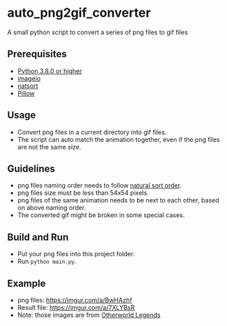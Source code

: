 # auto_png2gif_converter
A small python script to convert a series of png files to gif files

## Prerequisites
- [Python 3.8.0 or higher](https://www.python.org/downloads/)
- [imageio](https://pypi.org/project/imageio/)
- [natsort](https://pypi.org/project/natsort/)
- [Pillow](https://pypi.org/project/Pillow/)

## Usage
- Convert png files in a current directory into gif files.
- The script can auto match the animation together, even if the png files are not the same size.

## Guidelines
- png files naming order needs to follow [natural sort order](https://en.wikipedia.org/wiki/Natural_sort_order).
- png files size must be less than 54x54 pixels.
- png files of the same animation needs to be next to each other, based on above naming order.
- The converted gif might be broken in some special cases.

## Build and Run
- Put your png files into this project folder.
- Run ```python main.py```.

## Example
- png files: https://imgur.com/a/BwHAzhf
- Result file: https://imgur.com/a/7XLYBsR
- Note: those images are from [Otherworld Legends](https://play.google.com/store/apps/details?id=com.chillyroom.zhmr.gp)